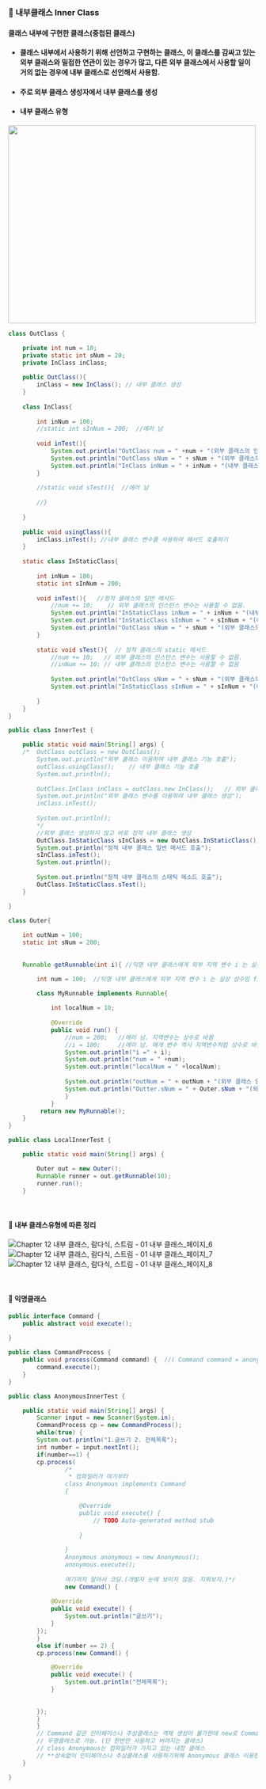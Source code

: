 ### :pushpin: 내부클래스 Inner Class
#### 클래스 내부에 구현한 클래스(중첩된 클래스)
 * #### 클래스 내부에서 사용하기 위해 선언하고 구현하는 클래스, 이 클래스를 감싸고 있는 외부 클래스와 밀접한 연관이 있는 경우가 많고, 다른 외부 클래스에서 사용할 일이 거의 없는 경우에 내부 클래스로 선언해서 사용함.
 * #### 주로 외부 클래스 생성자에서 내부 클래스를 생성
 * #### 내부 클래스 유형
<img src="https://user-images.githubusercontent.com/74708028/110409999-856a8880-80cb-11eb-9ad0-aef3625854e5.jpg" width="500" height="400">  

<br>

```java
class OutClass {

	private int num = 10;
	private static int sNum = 20;
	private InClass inClass;
	
	public OutClass(){
		inClass = new InClass(); // 내부 클래스 생성
	}
	
	class InClass{
		
		int inNum = 100;
		//static int sInNum = 200;  //에러 남
		
		void inTest(){
			System.out.println("OutClass num = " +num + "(외부 클래스의 인스턴스 변수)");
			System.out.println("OutClass sNum = " + sNum + "(외부 클래스의 스태틱 변수)");
			System.out.println("InClass inNum = " + inNum + "(내부 클래스의 인스턴스 변수)");
		}
		
	    //static void sTest(){  //에러 남
	    	
	    //}
		
	}
	
	public void usingClass(){
		inClass.inTest(); //내부 클래스 변수를 사용하여 메서드 호출하기
	}
	
	static class InStaticClass{
		
		int inNum = 100;
		static int sInNum = 200;
		
		void inTest(){   //정적 클래스의 일반 메서드
			//num += 10;    // 외부 클래스의 인스턴스 변수는 사용할 수 없음.
			System.out.println("InStaticClass inNum = " + inNum + "(내부 클래스의 인스턴스 변수 사용)"); 
			System.out.println("InStaticClass sInNum = " + sInNum + "(내부 클래스의 스태틱 변수 사용)");
			System.out.println("OutClass sNum = " + sNum + "(외부 클래스의 스태틱 변수 사용)");
		}
		
		static void sTest(){  // 정적 클래스의 static 메서드
			//num += 10;   // 외부 클래스의 인스턴스 변수는 사용할 수 없음.
			//inNum += 10; // 내부 클래스의 인스턴스 변수는 사용할 수 없음
			
			System.out.println("OutClass sNum = " + sNum + "(외부 클래스의 스태틱 변수 사용)");
			System.out.println("InStaticClass sInNum = " + sInNum + "(내부 클래스의 스태틱 변수 사용)");
			
		}
	}	
}

public class InnerTest {

	public static void main(String[] args) {
	/*	OutClass outClass = new OutClass();
		System.out.println("외부 클래스 이용하여 내부 클래스 기능 호출");
		outClass.usingClass();    // 내부 클래스 기능 호출
	    System.out.println();
	    
		OutClass.InClass inClass = outClass.new InClass();   // 외부 클래스를 이용하여 내부 클래스 생성
		System.out.println("외부 클래스 변수를 이용하여 내부 클래스 생성");
		inClass.inTest();
		
		System.out.println();
		*/
		//외부 클래스 생성하지 않고 바로 정적 내부 클래스 생성
		OutClass.InStaticClass sInClass = new OutClass.InStaticClass();  
		System.out.println("정적 내부 클래스 일반 메서드 호출");
		sInClass.inTest();
		System.out.println();
		
		System.out.println("정적 내부 클래스의 스태틱 메소드 호출");
		OutClass.InStaticClass.sTest();
	}

}
```
```java
class Outer{
	
	int outNum = 100;
	static int sNum = 200;
	
		
	Runnable getRunnable(int i){ //익명 내부 클래스에게 외부 지역 변수 i 는 실상 상수임 final

		int num = 100;  //익명 내부 클래스에게 외부 지역 변수 i 는 실상 상수임 final
		
		class MyRunnable implements Runnable{

			int localNum = 10;
				
			@Override
			public void run() {
				//num = 200;   //에러 남. 지역변수는 상수로 바뀜
				//i = 100;     //에러 남. 매개 변수 역시 지역변수처럼 상수로 바뀜
				System.out.println("i =" + i); 
				System.out.println("num = " +num);  
				System.out.println("localNum = " +localNum);
					
				System.out.println("outNum = " + outNum + "(외부 클래스 인스턴스 변수)");
				System.out.println("Outter.sNum = " + Outer.sNum + "(외부 클래스 정적 변수)");
				}
			}
		 return new MyRunnable();
	}
}

public class LocalInnerTest {

	public static void main(String[] args) {

		Outer out = new Outer();
		Runnable runner = out.getRunnable(10);
		runner.run();
	}
```

<br>

#### :triangular_flag_on_post: 내부 클래스유형에 따른 정리

![Chapter 12 내부 클래스, 람다식, 스트림 - 01 내부 클래스_페이지_6](https://user-images.githubusercontent.com/74708028/110410185-d7131300-80cb-11eb-84a9-8097e820de19.png)
![Chapter 12 내부 클래스, 람다식, 스트림 - 01 내부 클래스_페이지_7](https://user-images.githubusercontent.com/74708028/110410192-da0e0380-80cb-11eb-9f18-4de095ca8558.png)
![Chapter 12 내부 클래스, 람다식, 스트림 - 01 내부 클래스_페이지_8](https://user-images.githubusercontent.com/74708028/110410197-dbd7c700-80cb-11eb-8afd-0a97fd23d8ab.png)


<br>


#### :pushpin: 익명클래스 
```java
public interface Command {
	public abstract void execute();
	
}
```
```java
public class CommandProcess {
	public void process(Command command) {  //( Command command = anonymous)
		command.execute();
	}
}
```
```java
public class AnonymousInnerTest {

	public static void main(String[] args) {
		Scanner input = new Scanner(System.in);
		CommandProcess cp = new CommandProcess();
		while(true) {
		System.out.println("1.글쓰기 2. 전체목록");
		int number = input.nextInt();
		if(number==1) {
		cp.process(
				/*
				 * 컴파일러가 여기부터 
				class Anonymous implements Command 
				{

					@Override
					public void execute() {
						// TODO Auto-generated method stub
						
					}
					
				}
				Anonymous anonymous = new Anonymous();
				anonymous.execute();
				
				여기까지 알아서 코딩.(개발자 눈에 보이지 않음. 지워보자.)*/
				new Command() {
				
			@Override
			public void execute() {
				System.out.println("글쓰기");
			}
		}); 
		}
		else if(number == 2) {
		cp.process(new Command() {

			@Override
			public void execute() {
				System.out.println("전체목록");
			}
			
			
		});
		}
		}	
		// Command 같은 인터페이스나 추상클래스는 객체 생성이 불가한데 new로 Command를 어떻게 만들어?
		// 무명클래스로 가능. (단 한번만 사용하고 버려지는 클래스)
		// class Anonymous는 컴파일러가 가지고 있는 내장 클래스 
		// **상속없이 인터페이스나 추상클래스를 사용하기위해 Anonymous 클래스 이용한다.
	}

}

```
```java
```

